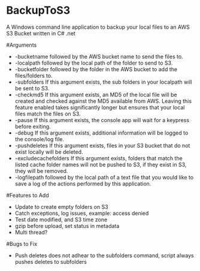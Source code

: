 # BackupToS3
A Windows command line application to backup your local files to an AWS S3 Bucket written in C# .net

#Arguments
- -bucketname followed by the AWS bucket name to send the files to.
- -localpath  followed by the local path of the folder to send to S3.
- -bucketfolder followed by the folder in the AWS bucket to add the files/folders to.
- -subfolders If this argument exists, the sub folders in your localpath will be sent to S3.
- -checkmd5 If this argument exists, an MD5 of the local file will be created and checked against the MD5 available from AWS. Leaving this feature enabled takes significantly longer but ensures that your local files match the files on S3.
- -pause If this argument exists, the console app will wait for a keypress before exiting.
- -debug If this argument exists, additional information will be logged to the console/log file.
- -pushdeletes If this argument exists, files in your S3 bucket that do not exist locally will be deleted.
- -excludecachefolders If this argument exists, folders that match the listed cache folder names will not be pushed to S3, if they exist in S3, they will be removed.
- -logfilepath followed by the local path of a text file that you would like to save a log of the actions performed by this application.

#Features to Add
- Update to create empty folders on S3
- Catch exceptions, log issues, example: access denied
- Test date modified, and S3 time zone
- gzip before upload, set status in metadata
- Multi thread?

#Bugs to Fix
- Push deletes does not adhear to the subfolders command, script always pushes deletes to subfolders